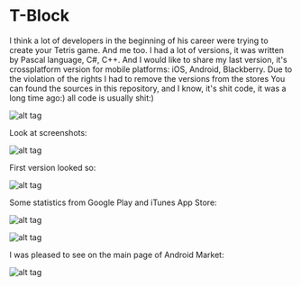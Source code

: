 # T-Block

I think a lot of developers in the beginning of his career were trying to create your Tetris game. And me too. I had a lot of versions, it was written by Pascal language, C#, C++. And I would like to share my last version, it's crossplatform version for mobile platforms: iOS, Android, Blackberry. Due to the violation of the rights I had to remove the versions from the stores
You can found the sources in this repository, and I know, it's shit code, it was a long time ago:) all code is usually shit:)

![alt tag](https://raw.github.com/maximbilan/tblock/master/img/promo.png)

Look at screenshots:

![alt tag](https://raw.github.com/maximbilan/tblock/master/img/screenshot.png)

First version looked so:

![alt tag](https://raw.github.com/maximbilan/tblock/master/img/screenshot1.png)

Some statistics from Google Play and iTunes App Store:

![alt tag](https://raw.github.com/maximbilan/tblock/master/img/stats_android.png)

![alt tag](https://raw.github.com/maximbilan/tblock/master/img/stats_ios.png)

I was pleased to see on the main page of Android Market:

![alt tag](https://raw.github.com/maximbilan/tblock/master/img/screen_on_main_page.png)
